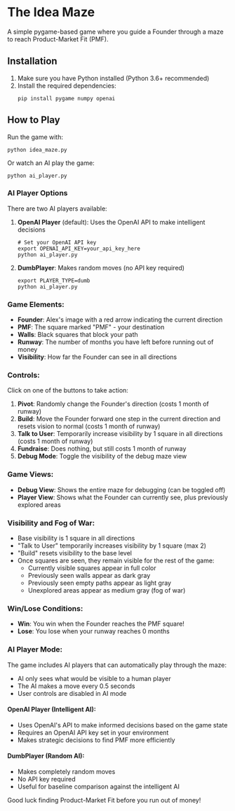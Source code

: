 # The Idea Maze

A simple pygame-based game where you guide a Founder through a maze to reach Product-Market Fit (PMF).

## Installation

1. Make sure you have Python installed (Python 3.6+ recommended)
2. Install the required dependencies:
   ```
   pip install pygame numpy openai
   ```

## How to Play

Run the game with:

```
python idea_maze.py
```

Or watch an AI play the game:

```
python ai_player.py
```

### AI Player Options

There are two AI players available:

1. **OpenAI Player** (default): Uses the OpenAI API to make intelligent decisions

   ```
   # Set your OpenAI API key
   export OPENAI_API_KEY=your_api_key_here
   python ai_player.py
   ```

2. **DumbPlayer**: Makes random moves (no API key required)
   ```
   export PLAYER_TYPE=dumb
   python ai_player.py
   ```

### Game Elements:

- **Founder**: Alex's image with a red arrow indicating the current direction
- **PMF**: The square marked "PMF" - your destination
- **Walls**: Black squares that block your path
- **Runway**: The number of months you have left before running out of money
- **Visibility**: How far the Founder can see in all directions

### Controls:

Click on one of the buttons to take action:

1. **Pivot**: Randomly change the Founder's direction (costs 1 month of runway)
2. **Build**: Move the Founder forward one step in the current direction and resets vision to normal (costs 1 month of runway)
3. **Talk to User**: Temporarily increase visibility by 1 square in all directions (costs 1 month of runway)
4. **Fundraise**: Does nothing, but still costs 1 month of runway
5. **Debug Mode**: Toggle the visibility of the debug maze view

### Game Views:

- **Debug View**: Shows the entire maze for debugging (can be toggled off)
- **Player View**: Shows what the Founder can currently see, plus previously explored areas

### Visibility and Fog of War:

- Base visibility is 1 square in all directions
- "Talk to User" temporarily increases visibility by 1 square (max 2)
- "Build" resets visibility to the base level
- Once squares are seen, they remain visible for the rest of the game:
  - Currently visible squares appear in full color
  - Previously seen walls appear as dark gray
  - Previously seen empty paths appear as light gray
  - Unexplored areas appear as medium gray (fog of war)

### Win/Lose Conditions:

- **Win**: You win when the Founder reaches the PMF square!
- **Lose**: You lose when your runway reaches 0 months

### AI Player Mode:

The game includes AI players that can automatically play through the maze:

- AI only sees what would be visible to a human player
- The AI makes a move every 0.5 seconds
- User controls are disabled in AI mode

#### OpenAI Player (Intelligent AI):

- Uses OpenAI's API to make informed decisions based on the game state
- Requires an OpenAI API key set in your environment
- Makes strategic decisions to find PMF more efficiently

#### DumbPlayer (Random AI):

- Makes completely random moves
- No API key required
- Useful for baseline comparison against the intelligent AI

Good luck finding Product-Market Fit before you run out of money!
